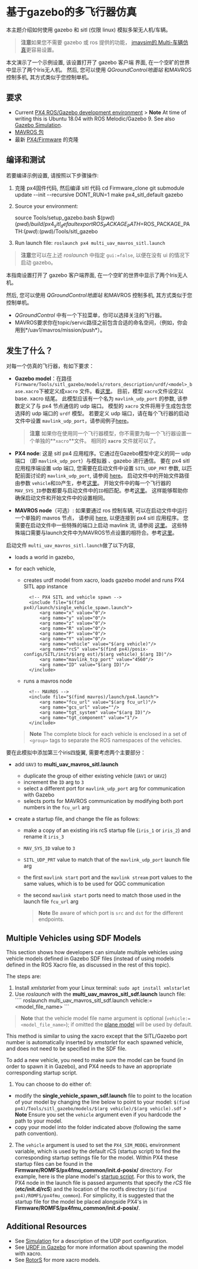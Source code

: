 # 基于gazebo的多飞行器仿真

本主题介绍如何使用 gazebo 和 sitl (仅限 linux) 模拟多架无人机/车辆。

> **注意**如果您不需要 gazebo 或 ros 提供的功能， [ jmavsim的 Multi-车辆仿真](../simulation/multi_vehicle_jmavsim.md)更容易设置。

本文演示了一个示例设置, 该设置打开了 gazebo 客户端 界面, 在一个空旷的世界中显示了两个Iris无人机。 然后, 您可以使用 *QGroundControl地面站* 和MAVROS 控制多机, 其方式类似于您控制单机。

## 要求

* Current [PX4 ROS/Gazebo development environment](../setup/dev_env_linux_ubuntu.md#rosgazebo) > **Note** At time of writing this is Ubuntu 18.04 with ROS Melodic/Gazebo 9. See also [Gazebo Simulation](../simulation/gazebo.md).
* [MAVROS 包](http://wiki.ros.org/mavros)
* 最新 [PX4/Firmware](https://github.com/PX4/Firmware) 的克隆

## 编译和测试

若要编译示例设置, 请按照以下步骤操作:

1. 克隆 px4固件代码, 然后编译 sitl 代码 
      cd Firmware_clone
       git submodule update --init --recursive
       DONT_RUN=1 make px4_sitl_default gazebo

2. Source your environment: 
  
      source Tools/setup_gazebo.bash $(pwd) $(pwd)/build/px4_sitl_default
       export ROS_PACKAGE_PATH=$ROS_PACKAGE_PATH:$(pwd):$(pwd)/Tools/sitl_gazebo

3. Run launch file: ```roslaunch px4 multi_uav_mavros_sitl.launch```
  
  > **注意**您可以在上述 *roslaunch* 中指定 `gui:=false`, 以便在没有 ui 的情况下启动 gazebo。

本指南设置打开了 gazebo 客户端界面, 在一个空旷的世界中显示了两个Iris无人机。

然后, 您可以使用 *QGroundControl地面站* 和MAVROS 控制多机, 其方式类似于您控制单机。

* *QGroundControl* 中有一个下拉菜单，你可以选择关注的飞行器。
* MAVROS要求你在topic/servic路径之前包含合适的命名空间，（例如，你会用到*/uav1/mavros/mission/push*）。

## 发生了什么？

对每一个仿真的飞行器，有如下要求：

* **Gazebo model**：在路径`Firmware/Tools/sitl_gazebo/models/rotors_description/urdf/<model>_base.xacro`下被定义成`xacro` 文件。看[这里](https://github.com/PX4/sitl_gazebo/tree/02060a86652b736ca7dd945a524a8bf84eaf5a05/models/rotors_description/urdf)。 目前，模型 `xacro`文件设定以 base. xacro 结尾。 此模型应该有一个名为 `mavlink_udp_port` 的参数, 该参数定义了与 px4 节点通信的 udp 端口。 模型的 `xacro` 文件将用于生成包含您选择的 udp 端口的 `urdf` 模型。 若要定义 udp 端口，请在每个飞行器的启动文件中设置 `mavlink_udp_port`，请参阅例子[here](https://github.com/PX4/Firmware/blob/4d0964385b84dc91189f377aafb039d10850e5d6/launch/multi_uav_mavros_sitl.launch#L37)。
  
  > **注意** 如果你在使用同一个飞行器模型，你不需要为每一个飞行器设置一个单独的**`xacro`**文件。 相同的 **`xacro`** 文件就可以了。

* **PX4 node**: 这是 sitl px4 应用程序。它通过在Gazebo模型中定义的同一 udp 端口 （即 `mavlink_udp_port`）与模拟器 、gazebo 进行通信。 要在 px4 sitl 应用程序端设置 udp 端口, 您需要在启动文件中设置 `SITL_UDP_PRT` 参数, 以匹配前面讨论的 `mavlink_udp_port`, 请参阅 [here](https://github.com/PX4/Firmware/blob/4d0964385b84dc91189f377aafb039d10850e5d6/posix-configs/SITL/init/ekf2/iris_2#L46)。 启动文件中的开始文件路径由参数 `vehicle`和`ID`产生，参考[这里](https://github.com/PX4/Firmware/blob/4d0964385b84dc91189f377aafb039d10850e5d6/launch/multi_uav_mavros_sitl.launch#L36)。 开始文件中的每一个飞行器的`MAV_SYS_ID`参数都要与启动文件中的`ID`相匹配。参考[这里](https://github.com/PX4/Firmware/blob/4d0964385b84dc91189f377aafb039d10850e5d6/launch/multi_uav_mavros_sitl.launch#L25)。 这样能够帮助你确保启动文件和开始文件中的设置相同。

* **MAVROS node**（可选）: 如果要通过 ros 控制车辆, 可以在启动文件中运行一个单独的 mavros 节点， 请参阅 [here](https://github.com/PX4/Firmware/blob/4d0964385b84dc91189f377aafb039d10850e5d6/launch/multi_uav_mavros_sitl.launch#L41), 以便连接到 px4 sitl 应用程序。 您需要在启动文件中一些特殊的端口上启动 mavlink 流, 请参阅 [这里](https://github.com/PX4/Firmware/blob/4d0964385b84dc91189f377aafb039d10850e5d6/posix-configs/SITL/init/ekf2/iris_1#L68)。 这些特殊端口需要与launch文件中为MAVROS节点设置的相符合。参考[这里](https://github.com/PX4/Firmware/blob/4d0964385b84dc91189f377aafb039d10850e5d6/launch/multi_uav_mavros_sitl.launch#L26)。

启动文件 `multi_uav_mavros_sitl.launch`做了以下内容,

* loads a world in gazebo, 
      <!-- Gazebo sim -->
        <include file="$(find gazebo_ros)/launch/empty_world.launch">
            <arg name="gui" value="$(arg gui)"/>
            <arg name="world_name" value="$(arg world)"/>
            <arg name="debug" value="$(arg debug)"/>
            <arg name="verbose" value="$(arg verbose)"/>
            <arg name="paused" value="$(arg paused)"/>
        </include>

* for each vehicle,
  
  * creates urdf model from xacro, loads gazebo model and runs PX4 SITL app instance
    
          <!-- PX4 SITL and vehicle spawn -->
          <include file="$(find px4)/launch/single_vehicle_spawn.launch">
              <arg name="x" value="0"/>
              <arg name="y" value="0"/>
              <arg name="z" value="0"/>
              <arg name="R" value="0"/>
              <arg name="P" value="0"/>
              <arg name="Y" value="0"/>
              <arg name="vehicle" value="$(arg vehicle)"/>
              <arg name="rcS" value="$(find px4)/posix-configs/SITL/init/$(arg est)/$(arg vehicle)_$(arg ID)"/>
              <arg name="mavlink_tcp_port" value="4560"/>
              <arg name="ID" value="$(arg ID)"/>
          </include>
        
  
  * runs a mavros node
    
          <!-- MAVROS -->
          <include file="$(find mavros)/launch/px4.launch">
              <arg name="fcu_url" value="$(arg fcu_url)"/>
              <arg name="gcs_url" value=""/>
              <arg name="tgt_system" value="$(arg ID)"/>
              <arg name="tgt_component" value="1"/>
          </include>
        
  
  > **Note** The complete block for each vehicle is enclosed in a set of `<group>` tags to separate the ROS namespaces of the vehicles.

要在此模拟中添加第三个iris四旋翼, 需要考虑两个主要部分：

* add `UAV3` to **multi_uav_mavros_sitl.launch** 
  * duplicate the group of either existing vehicle (`UAV1` or `UAV2`)
  * increment the `ID` arg to `3`
  * select a different port for `mavlink_udp_port` arg for communication with Gazebo
  * selects ports for MAVROS communication by modifying both port numbers in the `fcu_url` arg

* create a startup file, and change the file as follows:
  
  * make a copy of an existing iris rcS startup file (`iris_1` or `iris_2`) and rename it `iris_3`
  * `MAV_SYS_ID` value to `3`
  * `SITL_UDP_PRT` value to match that of the `mavlink_udp_port` launch file arg
  * the first `mavlink start` port and the `mavlink stream` port values to the same values, which is to be used for QGC communication
  * the second `mavlink start` ports need to match those used in the launch file `fcu_url` arg
    
    > **Note** Be aware of which port is `src` and `dst` for the different endpoints.

## Multiple Vehicles using SDF Models

This section shows how developers can simulate multiple vehicles using vehicle models defined in Gazebo SDF files (instead of using models defined in the ROS Xacro file, as discussed in the rest of this topic).

The steps are:

1. Install *xmlstarlet* from your Linux terminal: ```sudo apt install xmlstarlet```
2. Use *roslaunch* with the **multi_uav_mavros_sitl_sdf.launch** launch file: ```` roslaunch multi_uav_mavros_sitl_sdf.launch vehicle:=<model_file_name> ```
  
  > **Note** that the vehicle model file name argument is optional (`vehicle:=<model_file_name>`); if omitted the [plane model](https://github.com/PX4/sitl_gazebo/tree/master/models/plane) will be used by default.

This method is similar to using the xacro except that the SITL/Gazebo port number is automatically inserted by *xmstarlet* for each spawned vehicle, and does not need to be specified in the SDF file.

To add a new vehicle, you need to make sure the model can be found (in order to spawn it in Gazebo), and PX4 needs to have an appropriate corresponding startup script.

1. You can choose to do either of: 
  * modify the **single_vehicle_spawn_sdf.launch** file to point to the location of your model by changing the line below to point to your model: ```$(find px4)/Tools/sitl_gazebo/models/$(arg vehicle)/$(arg vehicle).sdf``` > **Note** Ensure you set the `vehicle` argument even if you hardcode the path to your model.
  * copy your model into the folder indicated above (following the same path convention). 
2. The `vehicle` argument is used to set the `PX4_SIM_MODEL` environment variable, which is used by the default rCS (startup script) to find the corresponding startup settings file for the model. Within PX4 these startup files can be found in the **Firmware/ROMFS/px4fmu_common/init.d-posix/** directory. For example, here is the plane model's [startup script](https://github.com/PX4/Firmware/blob/master/ROMFS/px4fmu_common/init.d-posix/1030_plane). For this to work, the PX4 node in the launch file is passed arguments that specify the *rCS* file (**etc/init.d/rcS**) and the location of the rootfs directory (`$(find px4)/ROMFS/px4fmu_common`). For simplicity, it is suggested that the startup file for the model be placed alongside PX4's in **Firmware/ROMFS/px4fmu_common/init.d-posix/**.

## Additional Resources

* See [Simulation](../simulation/README.md) for a description of the UDP port configuration.
* See [URDF in Gazebo](http://gazebosim.org/tutorials/?tut=ros_urdf) for more information about spawning the model with xacro.
* See [RotorS](https://github.com/ethz-asl/rotors_simulator/tree/master/rotors_description/urdf) for more xacro models.